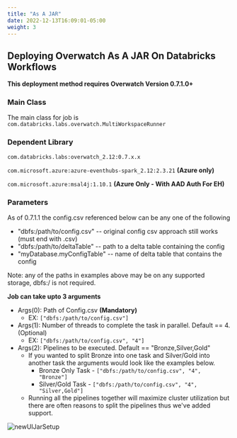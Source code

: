 ```yaml
---
title: "As A JAR"
date: 2022-12-13T16:09:01-05:00
weight: 3
---
```


## Deploying Overwatch As A JAR On Databricks Workflows
**This deployment method requires Overwatch Version 0.7.1.0+**  

### Main Class
The main class for job is `com.databricks.labs.overwatch.MultiWorkspaceRunner`<br>

### Dependent Library
`com.databricks.labs:overwatch_2.12:0.7.x.x`

`com.microsoft.azure:azure-eventhubs-spark_2.12:2.3.21` **(Azure only)**

`com.microsoft.azure:msal4j:1.10.1` **(Azure Only - With AAD Auth For EH)**

### Parameters

As of 0.7.1.1 the config.csv referenced below can be any one of the following
* "dbfs:/path/to/config.csv" -- original config csv approach still works (must end with .csv)
* "dbfs:/path/to/deltaTable" -- path to a delta table containing the config
* "myDatabase.myConfigTable" -- name of delta table that contains the config

Note: any of the paths in examples above may be on any supported storage, dbfs:/ is not required.

**Job can take upto 3 arguments**
* Args(0): Path of Config.csv **(Mandatory)**
  * EX: `["dbfs:/path/to/config.csv"]`
* Args(1): Number of threads to complete the task in parallel. Default == 4. (Optional)
  * EX: `["dbfs:/path/to/config.csv", "4"]`
* Args(2): Pipelines to be executed. Default == "Bronze,Silver,Gold"
  * If you wanted to split Bronze into one task and Silver/Gold into another task the arguments would look like 
    the examples below.
    * Bronze Only Task - `["dbfs:/path/to/config.csv", "4", "Bronze"]`
    * Silver/Gold Task - `["dbfs:/path/to/config.csv", "4", "Silver,Gold"]`
  * Running all the pipelines together will maximize cluster utilization but there are often reasons to split the 
    pipelines thus we've added support.
         

![newUIJarSetup](/images/GettingStarted/mswjob.png)